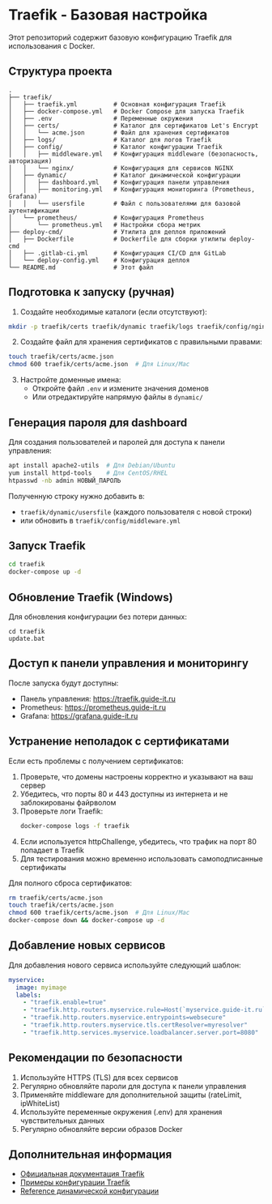 # Traefik - Базовая настройка

Этот репозиторий содержит базовую конфигурацию Traefik для использования с Docker.

## Структура проекта

```
.
├── traefik/
│   ├── traefik.yml          # Основная конфигурация Traefik
│   ├── docker-compose.yml   # Docker Compose для запуска Traefik
│   ├── .env                 # Переменные окружения
│   ├── certs/               # Каталог для сертификатов Let's Encrypt
│   │   └── acme.json        # Файл для хранения сертификатов
│   ├── logs/                # Каталог для логов Traefik
│   ├── config/              # Каталог конфигурации Traefik
│   │   ├── middleware.yml   # Конфигурация middleware (безопасность, авторизация)
│   │   └── nginx/           # Конфигурация для сервисов NGINX
│   ├── dynamic/             # Каталог динамической конфигурации
│   │   ├── dashboard.yml    # Конфигурация панели управления
│   │   ├── monitoring.yml   # Конфигурация мониторинга (Prometheus, Grafana)
│   │   └── usersfile        # Файл с пользователями для базовой аутентификации
│   └── prometheus/          # Конфигурация Prometheus
│       └── prometheus.yml   # Настройки сбора метрик
├── deploy-cmd/              # Утилита для деплоя приложений
│   ├── Dockerfile           # Dockerfile для сборки утилиты deploy-cmd
│   ├── .gitlab-ci.yml       # Конфигурация CI/CD для GitLab
│   └── deploy-config.yml    # Конфигурация деплоя
└── README.md                # Этот файл
```

## Подготовка к запуску (ручная)

1. Создайте необходимые каталоги (если отсутствуют):

```bash
mkdir -p traefik/certs traefik/dynamic traefik/logs traefik/config/nginx traefik/prometheus
```

2. Создайте файл для хранения сертификатов с правильными правами:

```bash
touch traefik/certs/acme.json
chmod 600 traefik/certs/acme.json  # Для Linux/Mac
```

3. Настройте доменные имена:
   - Откройте файл `.env` и измените значения доменов
   - Или отредактируйте напрямую файлы в `dynamic/`

## Генерация пароля для dashboard

Для создания пользователей и паролей для доступа к панели управления:

```bash
apt install apache2-utils  # Для Debian/Ubuntu
yum install httpd-tools    # Для CentOS/RHEL
htpasswd -nb admin НОВЫЙ_ПАРОЛЬ
```

Полученную строку нужно добавить в:
- `traefik/dynamic/usersfile` (каждого пользователя с новой строки)
- или обновить в `traefik/config/middleware.yml`

## Запуск Traefik

```bash
cd traefik
docker-compose up -d
```

## Обновление Traefik (Windows)

Для обновления конфигурации без потери данных:

```batch
cd traefik
update.bat
```

## Доступ к панели управления и мониторингу

После запуска будут доступны:
- Панель управления: https://traefik.guide-it.ru
- Prometheus: https://prometheus.guide-it.ru
- Grafana: https://grafana.guide-it.ru

## Устранение неполадок с сертификатами

Если есть проблемы с получением сертификатов:

1. Проверьте, что домены настроены корректно и указывают на ваш сервер
2. Убедитесь, что порты 80 и 443 доступны из интернета и не заблокированы файрволом
3. Проверьте логи Traefik:
   ```bash
   docker-compose logs -f traefik
   ```
4. Если используется httpChallenge, убедитесь, что трафик на порт 80 попадает в Traefik
5. Для тестирования можно временно использовать самоподписанные сертификаты

Для полного сброса сертификатов:
```bash
rm traefik/certs/acme.json
touch traefik/certs/acme.json
chmod 600 traefik/certs/acme.json  # Для Linux/Mac
docker-compose down && docker-compose up -d
```

## Добавление новых сервисов

Для добавления нового сервиса используйте следующий шаблон:

```yaml
myservice:
  image: myimage
  labels:
    - "traefik.enable=true"
    - "traefik.http.routers.myservice.rule=Host(`myservice.guide-it.ru`)"
    - "traefik.http.routers.myservice.entrypoints=websecure"
    - "traefik.http.routers.myservice.tls.certResolver=myresolver"
    - "traefik.http.services.myservice.loadbalancer.server.port=8080"
```

## Рекомендации по безопасности

1. Используйте HTTPS (TLS) для всех сервисов
2. Регулярно обновляйте пароли для доступа к панели управления
3. Применяйте middleware для дополнительной защиты (rateLimit, ipWhiteList)
4. Используйте переменные окружения (.env) для хранения чувствительных данных
5. Регулярно обновляйте версии образов Docker

## Дополнительная информация

- [Официальная документация Traefik](https://doc.traefik.io/traefik/)
- [Примеры конфигурации Traefik](https://doc.traefik.io/traefik/user-guides/docker-compose/)
- [Reference динамической конфигурации](https://doc.traefik.io/traefik/reference/dynamic-configuration/docker/)
